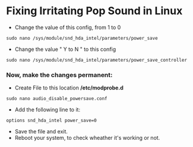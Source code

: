 # Fixing Irritating Pop Sound in Linux 


* Change the value of this config, from 1 to 0
```
sudo nano /sys/module/snd_hda_intel/parameters/power_save
```

* Change the value " Y to N " to this config 
```
sudo nano /sys/module/snd_hda_intel/parameters/power_save_controller
```

### Now, make the changes permanent:

* Create File to this location **/etc/modprobe.d**
```
sudo nano audio_disable_powersave.conf
```
* Add the following line to it:
```
options snd_hda_intel power_save=0
```

* Save the file and exit.
* Reboot your system, to check wheather it's working or not.
